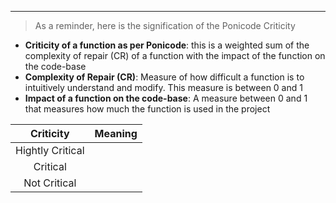

___
> As a reminder, here is the signification of the Ponicode Criticity
- __Criticity of a function as per Ponicode__: this is a weighted sum of the complexity of repair (CR) of a function with the impact of the function on the code-base
- __Complexity of Repair (CR)__: Measure of how difficult a function is to intuitively understand and modify. This measure is between 0 and 1
- __Impact of a function on the code-base__: A measure between 0 and 1 that measures how much the function is used in the project

| Criticity | Meaning |
| :---: | :---: |
| Hightly Critical | |
| Critical | |
| Not Critical | | 